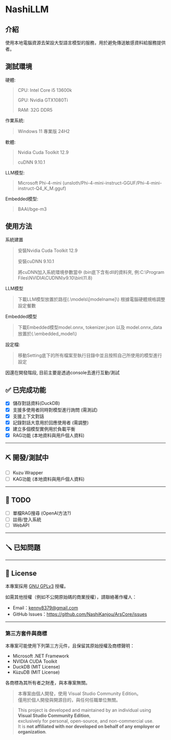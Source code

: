 # NashiLLM

介紹
---
使用本地電腦資源去架設大型語言模型的服務，用於避免傳送敏感資料給服務提供者。

測試環境
---
硬體:
>CPU: Intel Core i5 13600k
>
>GPU: Nvidia GTX1080Ti
>
>RAM: 32G DDR5

作業系統:
> Windows 11 專業版 24H2

軟體:
>Nvidia Cuda Toolkit 12.9
>
>cuDNN 9.10.1
>
LLM模型:
>Microsoft Phi-4-mini (unsloth/Phi-4-mini-instruct-GGUF/Phi-4-mini-instruct-Q4_K_M.gguf)
>
Embedded模型:
>BAAI/bge-m3 
>

使用方法
---
系統建置
> 安裝Nvidia Cuda Toolkit 12.9
> 
> 安裝cuDNN 9.10.1
> 
> 將cuDNN加入系統環境參數當中 (bin底下含有dll的資料夾, 例:C:\Program Files\NVIDIA\CUDNN\v9.10\bin\11.8)
> 

LLM模型
> 下載LLM模型放置於路徑(.\\models\\[modelname]\\)
> 根據電腦硬體規格調整設定餐數
> 
Embedded模型
> 下載Embedded模型model.onnx, tokenizer.json 以及 model.onnx_data放置於(.\\embedded_model\\) 
>   
設定檔:
> 移動Setting底下的所有檔案至執行目錄中並且按照自己所使用的模型進行設定
> 
因還在開發階段, 目前主要是透過console去進行互動/測試


## ✅ 已完成功能

- [x] 儲存對話資料(DuckDB)
- [x] 支援多使用者同時對模型進行詢問 (需測試)
- [x] 支援上下文對話
- [x] 記錄對話大意用於回應使用者 (需調整)
- [x] 建立多個模型實例用於負載平衡
- [X] RAG功能 (本地資料與用戶個人資料)
---

## ⛏️ 開發/測試中
- [ ] Kuzu Wrapper
- [ ] KAG功能 (本地資料與用戶個人資料)
      
---

## 📝 TODO
- [ ] 單檔RAG搜尋 (OpenAI方法?)
- [ ] 註冊/登入系統 
- [ ] WebAPI

---

## 🪛 已知問題

---

## 🧾 License

本專案採用 [GNU GPLv3](LICENSE) 授權。

如需其他授權（例如不公開原始碼的商業授權），請聯絡著作權人：  
- Email：kenny8379@gmail.com  
- GitHub Issues：<https://github.com/NashiKanjou/ArsCore/issues>

---

### 第三方套件與商標

本專案可能使用下列第三方元件，且保留其原始授權及商標聲明：  
- Microsoft .NET Framework  
- NVIDIA CUDA Toolkit  
- DuckDB (MIT License)  
- KùzuDB (MIT License)  

各商標為其所有者之財產，與本專案無關。

> 本專案由個人開發，使用 Visual Studio Community Edition。  
> 僅用於個人開發與開源目的，與任何任職單位無關。

>This project is developed and maintained by an individual using **Visual Studio Community Edition**,  
>exclusively for personal, open-source, and non-commercial use.  
>It is **not affiliated with nor developed on behalf of any employer or organization**.
